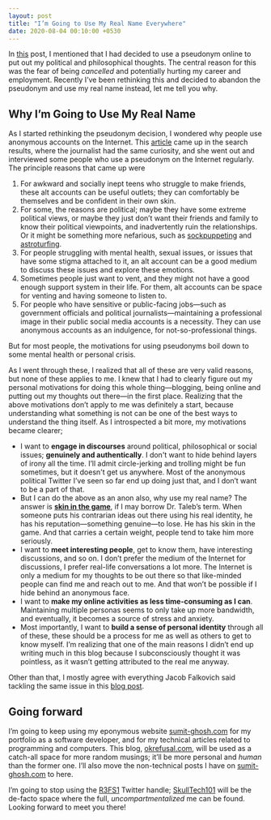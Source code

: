 ```yaml
---
layout: post
title: "I’m Going to Use My Real Name Everywhere"
date: 2020-08-04 00:10:00 +0530
---
```


In [this](https://okrefusal.com/posts/why-did-i-create-this-blog/) post, I mentioned that I had decided to use a pseudonym online to put out my political and philosophical thoughts. The central reason for this was the fear of being _cancelled_ and potentially hurting my career and employment. Recently I’ve been rethinking this and decided to abandon the pseudonym and use my real name instead, let me tell you why.

## Why I’m Going to Use My Real Name

As I started rethinking the pseudonym decision, I wondered why people use anonymous accounts on the Internet. This [article](https://www.newstatesman.com/science-tech/social-media/2019/01/how-alt-anonymous-account-became-mainstream-trend-what-is-anon) came up in the search results, where the journalist had the same curiosity, and she went out and interviewed some people who use a pseudonym on the Internet regularly. The principle reasons that came up were

1. For awkward and socially inept teens who struggle to make friends, these alt accounts can be useful outlets; they can comfortably be themselves and be confident in their own skin.
2. For some, the reasons are political; maybe they have some extreme political views, or maybe they just don’t want their friends and family to know their political viewpoints, and inadvertently ruin the relationships. Or it might be something more nefarious, such as [sockpuppeting](https://en.wikipedia.org/wiki/Sockpuppet_(Internet)) and [astroturfing](https://en.wikipedia.org/wiki/Astroturfing).
3. For people struggling with mental health, sexual issues, or issues that have some stigma attached to it, an alt account can be a good medium to discuss these issues and explore these emotions.
4. Sometimes people just want to vent, and they might not have a good enough support system in their life. For them, alt accounts can be space for venting and having someone to listen to.
5. For people who have sensitive or public-facing jobs—such as government officials and political journalists—maintaining a professional image in their public social media accounts is a necessity. They can use anonymous accounts as an indulgence, for not-so-professional things.

But for most people, the motivations for using pseudonyms boil down to some mental health or personal crisis.

As I went through these, I realized that all of these are very valid reasons, but none of these applies to me. I knew that I had to clearly figure out my personal motivations for doing this whole thing—blogging, being online and putting out my thoughts out there—in the first place. Realizing that the above motivations don’t apply to me was definitely a start, because understanding what something is not can be one of the best ways to understand the thing itself. As I introspected a bit more, my motivations became clearer;

- I want to __engage in discourses__ around political, philosophical or social issues; __genuinely and authentically__. I don't want to hide behind layers of irony all the time. I’ll admit circle-jerking and trolling might be fun sometimes, but it doesn't get us anywhere. Most of the anonymous political Twitter I’ve seen so far end up doing just that, and I don’t want to be a part of that.
- But I can do the above as an anon also, why use my real name? The answer is [__skin in the game__](https://en.wikipedia.org/wiki/Skin_in_the_Game_(book)), if I may borrow Dr. Taleb’s term. When someone puts his contrarian ideas out there using his real identity, he has his reputation—something genuine—to lose. He has his skin in the game. And that carries a certain weight, people tend to take him more seriously.
- I want to __meet interesting people__, get to know them, have interesting discussions, and so on. I don’t prefer the medium of the Internet for discussions, I prefer real-life conversations a lot more. The Internet is only a medium for my thoughts to be out there so that like-minded people can find me and reach out to me. And that won’t be possible if I hide behind an anonymous face.
- I want to __make my online activities as less time-consuming as I can__. Maintaining multiple personas seems to only take up more bandwidth, and eventually, it becomes a source of stress and anxiety.
- Most importantly, I want to __build a sense of personal identity__ through all of these, these should be a process for me as well as others to get to know myself. I’m realizing that one of the main reasons I didn’t end up writing much in this blog because I subconsciously thought it was pointless, as it wasn’t getting attributed to the real me anyway.


Other than that, I mostly agree with everything Jacob Falkovich said tackling the same issue in this [blog post](https://putanumonit.com/2020/07/20/real-name/).

## Going forward

I’m going to keep using my eponymous website [sumit-ghosh.com](https://sumit-ghosh.com) for my portfolio as a software developer, and for my technical articles related to programming and computers. This blog, [okrefusal.com](https://okrefusal.com), will be used as a catch-all space for more random musings; it’ll be more personal and _human_ than the former one. I’ll also move the non-technical posts I have on [sumit-ghosh.com](https://sumit-ghosh.com) to here.

I’m going to stop using the [R3FS1](https://twitter.com/R3FS1) Twitter handle; [SkullTech101](https://twitter.com/SkullTech101) will be the de-facto space where the full, _uncompartmentalized_ me can be found. Looking forward to meet you there!